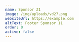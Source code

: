 ```yaml
---
name: Sponsor Z1
image: /img/uploads/vd27.png
websiteUrl: https://example.com
altText: Footer Sponsor 11
order: 0
active: false
---
```

